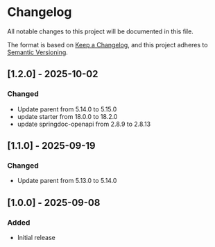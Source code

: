 # Changelog

All notable changes to this project will be documented in this file.

The format is based on [Keep a Changelog](https://keepachangelog.com/en/1.0.0/), and this project adheres
to [Semantic Versioning](https://semver.org/spec/v2.0.0.html).

## [1.2.0] - 2025-10-02

### Changed

- Update parent from 5.14.0 to 5.15.0
- update starter from 18.0.0 to 18.2.0
- update springdoc-openapi from 2.8.9 to 2.8.13

## [1.1.0] - 2025-09-19

### Changed

- Update parent from 5.13.0 to 5.14.0

## [1.0.0] - 2025-09-08

### Added

- Initial release
